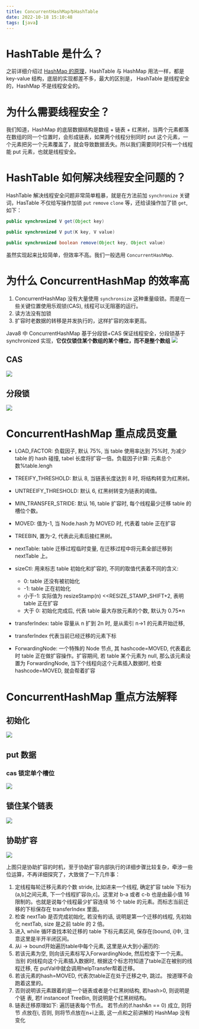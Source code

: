 ```yaml
---
title: ConcurrentHashMap与HashTable
date: 2022-10-18 15:10:48
tags: [java]
---
```


# HashTable 是什么？
之前详细介绍过 [HashMap 的原理](https://blog.csdn.net/a141210104/article/details/127354081?spm=1001.2014.3001.5501)，HashTable 与 HashMap 用法一样，都是 key-value 结构，底层的实现都差不多，最大的区别是， HashTable 是线程安全的，HashMap 不是线程安全的。

# 为什么需要线程安全？
我们知道，HashMap 的底层数据结构是数组 + 链表 + 红黑树，当两个元素都落在数组的同一个位置时，会形成链表，如果两个线程分别同时 put 这个元素，一个元素把另一个元素覆盖了，就会导致数据丢失。所以我们需要同时只有一个线程能 put 元素，也就是线程安全。

# HashTable 如何解决线程安全问题的？
HashTable 解决线程安全问题非常简单粗暴，就是在方法前加 `synchronize` 关键词，HasTable 不仅给写操作加锁 `put` `remove` `clone` 等，还给读操作加了锁 `get`, 如下：
```java
public synchronized V get(Object key)

public synchronized V put(K key, V value)

public synchronized boolean remove(Object key, Object value)
```

虽然实现起来比较简单，但效率不高。我们一般选用 `ConcurrentHashMap`.


# 为什么 ConcurrentHashMap 的效率高
1. ConcurrentHashMap 没有大量使用 `synchronsize` 这种重量级锁。而是在一些关键位置使用乐观锁(CAS), 线程可以无阻塞的运行。
2. 读方法没有加锁
3. 扩容时老数据的转移是并发执行的，这样扩容的效率更高。

Java8 中 ConcurrentHashMap 基于分段锁+CAS 保证线程安全，分段锁基于 synchronized  实现，**它仅仅锁住某个数组的某个槽位，而不是整个数组**
![](../images/Pasted%20image%2020221018153944.png)

## CAS
![](../images/Pasted%20image%2020221018155912.png)
## 分段锁
![](../images/Pasted%20image%2020221018160222.png)
# ConcurrentHashMap 重点成员变量
- LOAD_FACTOR: 负载因子, 默认 75%, 当 table 使用率达到 75%时, 为减少 table   的 hash 碰撞, tabel 长度将扩容一倍。负载因子计算: 元素总个数%table.lengh   
- TREEIFY_THRESHOLD: 默认 8, 当链表长度达到 8 时, 将结构转变为红黑树。  
- UNTREEIFY_THRESHOLD: 默认 6, 红黑树转变为链表的阈值。  
- MIN_TRANSFER_STRIDE: 默认 16, table 扩容时, 每个线程最少迁移 table 的槽位个数。  
- MOVED: 值为-1, 当 Node.hash 为 MOVED 时, 代表着 table 正在扩容  
- TREEBIN, 置为-2, 代表此元素后接红黑树。  
- nextTable: table 迁移过程临时变量, 在迁移过程中将元素全部迁移到 nextTable   上。  
- sizeCtl: 用来标志 table 初始化和扩容的, 不同的取值代表着不同的含义:    
   - 0: table 还没有被初始化   
   - -1: table 正在初始化  
   - 小于-1: 实际值为 resizeStamp(n)   <<RESIZE_STAMP_SHIFT+2, 表明 table 正在扩容  
   - 大于 0: 初始化完成后, 代表 table 最大存放元素的个数, 默认为 0.75*n  
   
- transferIndex: table 容量从 n 扩到 2n 时, 是从索引 n->1 的元素开始迁移,  
- transferIndex 代表当前已经迁移的元素下标  
- ForwardingNode: 一个特殊的 Node 节点, 其 hashcode=MOVED, 代表着此时   table 正在做扩容操作。扩容期间, 若 table 某个元素为 null, 那么该元素设置为   ForwardingNode, 当下个线程向这个元素插入数据时, 检查 hashcode=MOVED, 就会帮着扩容

# ConcurrentHashMap 重点方法解释
## 初始化
![](../images/Pasted%20image%2020221018160843.png)

## put 数据

### cas 锁定单个槽位

![](../images/Pasted%20image%2020221018155912.png)
##  锁住某个链表
![](../images/Pasted%20image%2020221018160222.png)

## 协助扩容
![](../images/Pasted%20image%2020221018160422.png)

上图只是协助扩容的时机，至于协助扩容内部执行的详细步骤比较复杂，牵涉一些位运算，不再详细探究了，大致做了一下几件事：
1. 定线程每轮迁移元素的个数 stride, 比如进来一个线程, 确定扩容 table 下标为   (a,b]之间元素, 下一个线程扩容(b,c]。这里对 b-a 或者 c-b 也是由最小值 16 限制的。也就是说每个线程最少扩容连续 16 个 table 的元素。而标志当前迁移的下标保存在   transferIndex 里面。  
2. 检查 nextTab 是否完成初始化, 若没有的话, 说明是第一个迁移的线程, 先初始化   nextTab, size 是之前 table 的 2 倍。
3. 进入 while 循环查找本轮迁移的 table 下标元素区间, 保存在(bound, i]中, 注意这里是半开半闭区间。  
4. 从i -> bound开始遍历table中每个元素, 这里是从大到小遍历的:  
  1. 若该元素为空, 则向该元素标写入ForwardingNode, 然后检查下一个元素。 当别 的线程向这个元素插入数据时, 根据这个标志符知道了table正在被别的线程迁移, 在   putVal中就会调用helpTransfer帮着迁移。  
   2. 若该元素的hash=MOVED, 代表次table正在处于迁移之中, 跳过。 按道理不会跑着这里的。  
   3. 否则说明该元素跟着的是一个链表或者是个红黑树结构, 若hash>0, 则说明是个链 表, 若f instanceof TreeBin, 则说明是个红黑树结构。   
   4. 链表迁移原理如下: 遍历链表每个节点。 若节点的(f.hash&n == 0) 成立, 则将节 点放在i, 否则, 则将节点放在n+i上面, 这一点和之前讲解的 HashMap 没有变化

